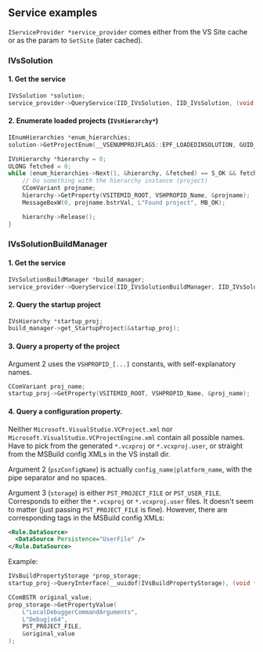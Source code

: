 ## Service examples

`IServiceProvider *service_provider` comes either from the VS Site cache or as the param to `SetSite` (later cached).

### IVsSolution

#### 1. Get the service  

```C++
IVsSolution *solution;
service_provider->QueryService(IID_IVsSolution, IID_IVsSolution, (void **)&solution);
```

#### 2. Enumerate loaded projects (`IVsHierarchy*`)  

```C++
IEnumHierarchies *enum_hierarchies;
solution->GetProjectEnum(__VSENUMPROJFLAGS::EPF_LOADEDINSOLUTION, GUID_NULL, &enum_hierarchies);

IVsHierarchy *hierarchy = 0;
ULONG fetched = 0;
while (enum_hierarchies->Next(1, &hierarchy, &fetched) == S_OK && fetched > 0) {
	// Do something with the hierarchy instance (project)
	CComVariant projname;
	hierarchy->GetProperty(VSITEMID_ROOT, VSHPROPID_Name, &projname);
	MessageBoxW(0, projname.bstrVal, L"Found project", MB_OK);

	hierarchy->Release();
}
```

### IVsSolutionBuildManager

#### 1. Get the service

```C++
IVsSolutionBuildManager *build_manager;
service_provider->QueryService(IID_IVsSolutionBuildManager, IID_IVsSolutionBuildManager, (void **)&build_manager);
```

#### 2. Query the startup project

```C++
IVsHierarchy *startup_proj;
build_manager->get_StartupProject(&startup_proj);
```

#### 3. Query a property of the project

Argument 2 uses the `VSHPROPID_[...]` constants, with self-explanatory names.

```C++
CComVariant proj_name;
startup_proj->GetProperty(VSITEMID_ROOT, VSHPROPID_Name, &proj_name);
```

#### 4. Query a configuration property. 

Neither `Microsoft.VisualStudio.VCProject.xml` nor `Microsoft.VisualStudio.VCProjectEngine.xml` contain all possible names. 
Have to pick from the generated `*.vcxproj` or `*.vcxproj.user`, or straight from the MSBuild config XMLs in the VS install dir.  

Argument 2 (`pszConfigName`) is actually `config_name|platform_name`, with the pipe separator and no spaces.  

Argument 3 (`storage`) is either `PST_PROJECT_FILE` or `PST_USER_FILE`.
Corresponds to either the `*.vcxproj` or `*.vcxproj.user` files.
It doesn't seem to matter (just passing `PST_PROJECT_FILE` is fine).
However, there are corresponding tags in the MSBuild config XMLs:

```XML
<Rule.DataSource> 
  <DataSource Persistence="UserFile" /> 
</Rule.DataSource>
```

Example:  

```C++
IVsBuildPropertyStorage *prop_storage;
startup_proj->QueryInterface(__uuidof(IVsBuildPropertyStorage), (void **)&prop_storage);

CComBSTR original_value;
prop_storage->GetPropertyValue(
	L"LocalDebuggerCommandArguments",
	L"Debug|x64",
	PST_PROJECT_FILE,
	&original_value
);
```
